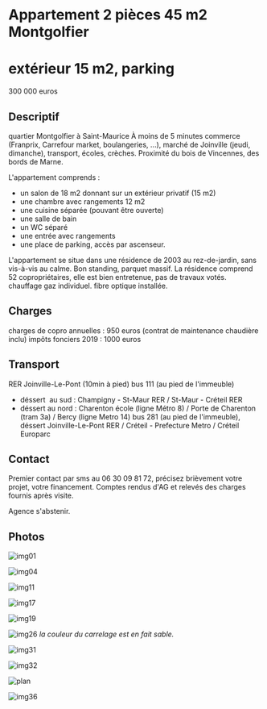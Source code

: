 # Appartement 2 pièces 45 m2 Montgolfier
# extérieur 15 m2, parking

300 000 euros

## Descriptif

quartier Montgolfier à Saint-Maurice
À moins de 5 minutes commerce (Franprix, Carrefour market, boulangeries, ...), marché de Joinville (jeudi, dimanche), transport, écoles, crèches.
Proximité du bois de Vincennes, des bords de Marne.

L'appartement comprends :
- un salon de 18 m2 donnant sur un extérieur privatif (15 m2)
- une chambre avec rangements 12 m2
- une cuisine séparée (pouvant être ouverte)
- une salle de bain
- un WC séparé
- une entrée avec rangements
- une place de parking, accès par ascenseur.

L'appartement se situe dans une résidence de 2003 au rez-de-jardin, sans vis-à-vis au calme. Bon standing, parquet massif. La résidence comprend 52 copropriétaires, elle est bien entretenue, pas de travaux votés.
chauffage gaz individuel. fibre optique installée.

## Charges

charges de copro annuelles : 950 euros (contrat de maintenance chaudière inclu)
impôts fonciers 2019 : 1000 euros

## Transport

RER Joinville-Le-Pont (10min à pied)
bus 111 (au pied de l'immeuble)   
 * déssert  au sud : Champigny - St-Maur RER / St-Maur - Créteil RER   
 * déssert au nord : Charenton école (ligne Métro 8) / Porte de Charenton (tram 3a) / Bercy (ligne Metro 14)
bus 281 (au pied de l'immeuble), déssert Joinville-Le-Pont RER / Créteil - Prefecture Metro / Créteil Europarc

## Contact

Premier contact par sms au 06 30 09 81 72, précisez brièvement votre projet, votre financement.
Comptes rendus d'AG et relevés des charges fournis après visite.

Agence s'abstenir.

## Photos

![img01](images/appartement_01_small.jpg "sejour_1")

![img04](images/appartement_04_small.jpg "sejour_2")

![img11](images/appartement_11_small.jpg "sejour_3")

![img17](images/appartement_17_small.jpg "chambre_1")

![img19](images/appartement_19_small.jpg "chambre_2")

![img26](images/appartement_26_small.jpg "sdb, la couleur du carrelage est sable")
*la couleur du carrelage est en fait sable.*

![img31](images/appartement_31_small.jpg "distribution")

![img32](images/appartement_32_small.jpg "exterieur")

![plan](images/plan.JPG "plan appart")

![img36](images/appartement_36_small.jpg "rue")
